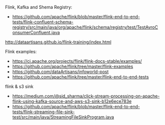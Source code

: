 Flink, Kafka and Shema Registry:
- https://github.com/apache/flink/blob/master/flink-end-to-end-tests/flink-confluent-schema-registry/src/main/java/org/apache/flink/schema/registry/test/TestAvroConsumerConfluent.java

http://dataartisans.github.io/flink-training/index.html

Flink examples:
- https://ci.apache.org/projects/flink/flink-docs-stable/examples/
- https://github.com/apache/flink/tree/master/flink-examples
- https://github.com/dataArtisans/infoworld-post
- https://github.com/apache/flink/tree/master/flink-end-to-end-tests

flink & s3 sink
- https://medium.com/@sid_sharma/click-stream-processing-on-apache-flink-using-kafka-source-and-aws-s3-sink-b12e6ece783e
- https://github.com/apache/flink/blob/master/flink-end-to-end-tests/flink-streaming-file-sink-test/src/main/java/StreamingFileSinkProgram.java